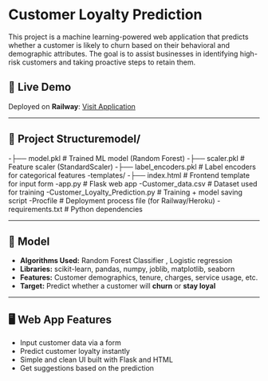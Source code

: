# Customer Loyalty Prediction

This project is a machine learning-powered web application that predicts whether a customer is likely to churn based on their behavioral and demographic attributes. The goal is to assist businesses in identifying high-risk customers and taking proactive steps to retain them.

## 🚀 Live Demo

Deployed on **Railway**: [Visit Application](https://customer-loyalty-predictor.up.railway.app/)  


---
## 📂 Project Structuremodel/
-├── model.pkl              # Trained ML model (Random Forest)
-├── scaler.pkl             # Feature scaler (StandardScaler)
-├── label_encoders.pkl     # Label encoders for categorical features
-templates/
-├── index.html             # Frontend template for input form
-app.py                     # Flask web app
-Customer_data.csv          # Dataset used for training
-Customer_Loyalty_Prediction.py  # Training + model saving script
-Procfile                   # Deployment process file (for Railway/Heroku)
-requirements.txt           # Python dependencies

---

## 🧠 Model

- **Algorithms Used:** Random Forest Classifier , Logistic regression
- **Libraries:** scikit-learn, pandas, numpy, joblib, matplotlib, seaborn
- **Features:** Customer demographics, tenure, charges, service usage, etc.
- **Target:** Predict whether a customer will **churn** or **stay loyal**

---

## 🖥️ Web App Features

- Input customer data via a form
- Predict customer loyalty instantly
- Simple and clean UI built with Flask and HTML
- Get suggestions based on the prediction

